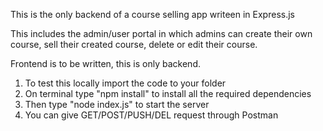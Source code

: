 This is the only backend of a course selling app writeen in Express.js

This includes the admin/user portal in which admins can create their own course, sell their created course, delete or edit their course.

Frontend is to be written, this is only backend.

1. To test this locally import the code to your folder
2. On terminal type "npm install" to install all the required dependencies
3. Then type "node index.js" to start the server
4. You can give GET/POST/PUSH/DEL request through Postman

